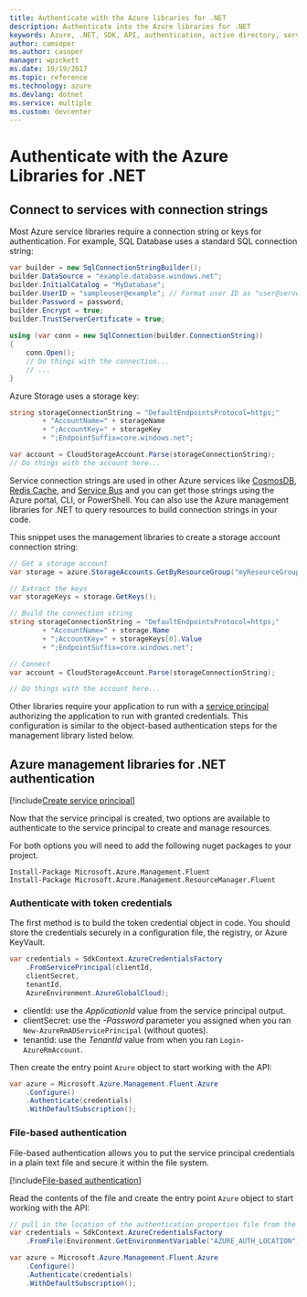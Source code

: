 ```yaml
---
title: Authenticate with the Azure libraries for .NET
description: Authenticate into the Azure libraries for .NET
keywords: Azure, .NET, SDK, API, authentication, active directory, service principal
author: camsoper
ms.author: casoper
manager: wpickett
ms.date: 10/19/2017
ms.topic: reference
ms.technology: azure
ms.devlang: dotnet
ms.service: multiple
ms.custom: devcenter
---
```


# Authenticate with the Azure Libraries for .NET

## Connect to services with connection strings

Most Azure service libraries require a connection string or keys for authentication. For example, SQL Database uses a standard SQL connection string:

```csharp
var builder = new SqlConnectionStringBuilder();
builder.DataSource = "example.database.windows.net";
builder.InitialCatalog = "MyDatabase";
builder.UserID = "sampleuser@example"; // Format user ID as "user@server"
builder.Password = password;
builder.Encrypt = true;
builder.TrustServerCertificate = true;
                
using (var conn = new SqlConnection(builder.ConnectionString))
{
    conn.Open();
    // Do things with the connection...
    // ...
}
```

Azure Storage uses a storage key:

```csharp
string storageConnectionString = "DefaultEndpointsProtocol=https;"
        + "AccountName=" + storageName
        + ";AccountKey=" + storageKey
        + ";EndpointSuffix=core.windows.net";

var account = CloudStorageAccount.Parse(storageConnectionString);
// Do things with the account here...
```

Service connection strings are used in other Azure services like [CosmosDB](/azure/documentdb/documentdb-dotnet-application#a-nametoc395637769astep-5-wiring-up-azure-cosmos-db), [Redis Cache](/azure/redis-cache/cache-dotnet-how-to-use-azure-redis-cache), and [Service Bus](/azure/service-bus-messaging/service-bus-dotnet-get-started-with-queues) and you can get those strings using the Azure portal, CLI, or PowerShell.  You can also use the Azure management libraries for .NET to query resources to build connection strings in your code. 

This snippet uses the management libraries to create a storage account connection string:

```csharp
// Get a storage account
var storage = azure.StorageAccounts.GetByResourceGroup("myResourceGroup", "myStorageAccount");

// Extract the keys
var storageKeys = storage.GetKeys();

// Build the connection string
string storageConnectionString = "DefaultEndpointsProtocol=https;"
        + "AccountName=" + storage.Name
        + ";AccountKey=" + storageKeys[0].Value
        + ";EndpointSuffix=core.windows.net";

// Connect
var account = CloudStorageAccount.Parse(storageConnectionString);

// Do things with the account here...
```

Other libraries require your application to run with a [service principal](https://docs.microsoft.com/azure/active-directory/develop/active-directory-application-objects) authorizing the application to run with granted credentials. This configuration is similar to the object-based authentication steps for the management library listed below.

## <a name="mgmt-auth"></a>Azure management libraries for .NET authentication

[!include[Create service principal](includes/create-sp.md)]

Now that the service principal is created, two options are available to authenticate to the service principal to create and manage resources.

For both options you will need to add the following nuget packages to your project.

```
Install-Package Microsoft.Azure.Management.Fluent
Install-Package Microsoft.Azure.Management.ResourceManager.Fluent
```

### Authenticate with token credentials

The first method is to build the token credential object in code.  You should store the credentials securely in a configuration file, the registry, or Azure KeyVault.

```csharp
var credentials = SdkContext.AzureCredentialsFactory
    .FromServicePrincipal(clientId,
    clientSecret,
    tenantId, 
    AzureEnvironment.AzureGlobalCloud);
```

- clientId: use the *ApplicationId* value from the service principal output.
- clientSecret: use the *-Password* parameter you assigned when you ran `New-AzureRmADServicePrincipal` (without quotes).
- tenantId: use the *TenantId* value from when you ran `Login-AzureRmAccount`.

Then create the entry point `Azure` object to start working with the API:

```csharp
var azure = Microsoft.Azure.Management.Fluent.Azure
    .Configure()
    .Authenticate(credentials)
    .WithDefaultSubscription();
```

### <a name="mgmt-file"></a>File-based authentication

File-based authentication allows you to put the service principal credentials in a plain text file and secure it within the file system.

[!include[File-based authentication](includes/file-based-auth.md)]

Read the contents of the file and create the entry point `Azure` object to start working with the API:

```csharp
// pull in the location of the authentication properties file from the environment 
var credentials = SdkContext.AzureCredentialsFactory
    .FromFile(Environment.GetEnvironmentVariable("AZURE_AUTH_LOCATION"));

var azure = Microsoft.Azure.Management.Fluent.Azure
    .Configure()
    .Authenticate(credentials)
    .WithDefaultSubscription();
```
